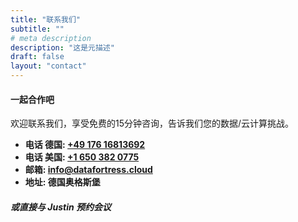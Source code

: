```yaml
---
title: "联系我们"
subtitle: ""
# meta description
description: "这是元描述"
draft: false
layout: "contact"
---
```



#### 一起合作吧

欢迎联系我们，享受免费的15分钟咨询，告诉我们您的数据/云计算挑战。

* **电话 德国: <a id="phone_de"  href="tel:+4917616813692">+49 176 16813692</a>** 
* **电话 美国:  <a id="phone_us" href="tel:+16503820775">+1 650 382 0775</a>** 
* **邮箱: <a id="mail" href="mailto:info@datafortress.cloud">info@dat<!--...-->afortress.cloud</a>**
* **地址: 德国奥格斯堡**

##### 或直接与 Justin 预约会议